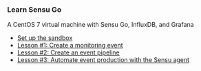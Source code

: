 
### Learn Sensu Go
A CentOS 7 virtual machine with Sensu Go, InfluxDB, and Grafana

- [Set up the sandbox](https://docs.sensu.io/sensu-go/latest/getting-started/sandbox/#set-up-the-sandbox)
- [Lesson \#1: Create a monitoring event](https://docs.sensu.io/sensu-go/latest/getting-started/sandbox/#lesson-1-create-a-sensu-monitoring-event)
- [Lesson \#2: Create an event pipeline](https://docs.sensu.io/sensu-go/latest/getting-started/sandbox/#lesson-2-pipe-keepalive-events-into-slack)
- [Lesson \#3: Automate event production with the Sensu agent](https://docs.sensu.io/sensu-go/latest/getting-started/sandbox/#lesson-3-automate-event-production-with-the-sensu-agent)
